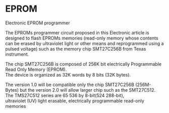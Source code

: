 # EPROM
Electronic EPROM programmer

The EPROMs programmer circuit proposed in this Electronic article is designed to flash 
EPROMs memories (read-only memory whose contents can be erased by ultraviolet light 
or other means and reprogrammed using a pulsed voltage) such as the memory chip SMT27C256B from Texas instrument. 

The chip SMT27C256B is composed of 256K bit electrically Programmable Read Only Memory (EPROM).  
The device is organized as 32K words by 8 bits  (32K  bytes). 

The version 1.0 will be compatible only the chip SMT27C256B (256M-Bytes) but the version 2.0 will
allow larger chip such as the SMT27C512. The  TMS27C512  series  are  65 536  by  8-bit(524 288-bit),   
ultraviolet (UV) light erasable, electrically programmable read-only  memories




